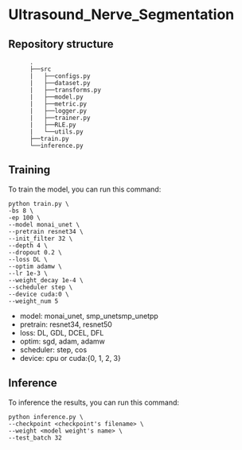 # Ultrasound_Nerve_Segmentation

## Repository structure
```
      .
      ├──src
      |   ├──configs.py
      |   ├──dataset.py
      |   ├──transforms.py
      |   ├──model.py
      |   ├──metric.py
      |   ├──logger.py      
      |   ├──trainer.py
      |   ├──RLE.py
      |   └──utils.py
      ├──train.py
      └──inference.py
```


## Training
To train the model, you can run this command:
```
python train.py \
-bs 8 \
-ep 100 \
--model monai_unet \
--pretrain resnet34 \
--init_filter 32 \
--depth 4 \
--dropout 0.2 \
--loss DL \
--optim adamw \
--lr 1e-3 \
--weight_decay 1e-4 \
--scheduler step \
--device cuda:0 \
--weight_num 5
```

- model: monai_unet, smp_unetsmp_unetpp
- pretrain: resnet34, resnet50
- loss: DL, GDL, DCEL, DFL
- optim: sgd, adam, adamw
- scheduler: step, cos
- device: cpu or cuda:{0, 1, 2, 3}


## Inference
To inference the results, you can run this command:
```
python inference.py \
--checkpoint <checkpoint's filename> \
--weight <model weight's name> \
--test_batch 32
```
